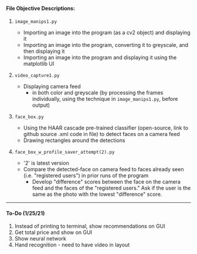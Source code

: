 #### File Objective Descriptions:

1. `image_manips1.py`
	* Importing an image into the program (as a cv2 object) and displaying it
	* Importing an image into the program, converting it to greyscale, and then displaying it
	* Importing an image into the program and displaying it using the matplotlib UI

2. `video_capture1.py`
	* Displaying camera feed
		* in both color and greyscale (by processing the frames individually, using the technique in `image_manips1.py`, before output)

3. `face_box.py`
	* Using the HAAR cascade pre-trained classifier (open-source, link to github source .xml code in file) to detect faces on a camera feed
	* Drawing rectangles around the detections

4. `face_box_w_profile_saver_attempt(2).py`
	* '2' is latest version
	* Compare the detected-face on camera feed to faces already seen (i.e. "registered users") in prior runs of the program
		* Develop "difference" scores between the face on the camera feed and the faces of the "registered users." Ask if the user is the same as the photo with the lowest "difference" score.

----

#### To-Do (1/25/21)
1. Instead of printing to terminal, show recommendations on GUI
2. Get total price and show on GUI
3. Show neural network
4. Hand recognition - need to have video in layout